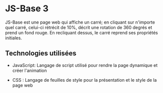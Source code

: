 # JS-Base 3

JS-Base est une page web qui affiche un carré; en cliquant sur n'importe quel carré, celui-ci rétrécit de 10%, décrit une rotation de 360 degrés et
prend un fond rouge. En recliquant dessus, le carré reprend ses propriétés initiales.

## Technologies utilisées

* JavaScript: Langage de script utilisé pour rendre la page dynamique et créer l'animation
+ CSS : Langage de feuilles de style pour la présentation et le style de la page web
